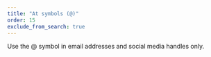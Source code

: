 ```yaml
---
title: "At symbols (@)"
order: 15
exclude_from_search: true
---
```


Use the @ symbol in email addresses and social media handles only.
